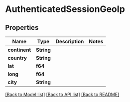# AuthenticatedSessionGeoIp

## Properties

Name | Type | Description | Notes
------------ | ------------- | ------------- | -------------
**continent** | **String** |  | 
**country** | **String** |  | 
**lat** | **f64** |  | 
**long** | **f64** |  | 
**city** | **String** |  | 

[[Back to Model list]](../README.md#documentation-for-models) [[Back to API list]](../README.md#documentation-for-api-endpoints) [[Back to README]](../README.md)


